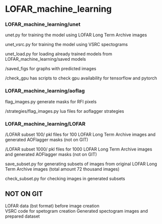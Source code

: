 # LOFAR_machine_learning

### LOFAR_machine_learning/unet<br>

unet.py for training the model using LOFAR Long Term Archive images

unet_vsrc.py for training the model using VSRC spectograms

unet_load.py for loading already trained models from LOFAR_machine_learning/saved models

/saved_figs for graphs with predicted images

/check_gpu has scripts to check gpu availability for tensorflow and pytorch




### LOFAR_machine_learning/aoflag

flag_images.py generate masks for RFI pixels

/strategies/flag_images.py lua files for aoflagger strategies




### LOFAR_machine_learning/LOFAR

/LOFAR subset 100/ pkl files for 100 LOFAR Long Term Archive images and generated AOFlagger masks (not on GIT)

/LOFAR subset 1000/ pkl files for 1000 LOFAR Long Term Archive images and generated AOFlagger masks (not on GIT)

save_subset.py for generating subsets of images from original LOFAR Long Term Archive images (total amount 72 thousand images)

check_subset.py for checking images in generated subsets

## NOT ON GIT
LOFAR data (bst format) before image creation</br>
VSRC code for spetogram creation
Generated spectogram images and prepared dataset


